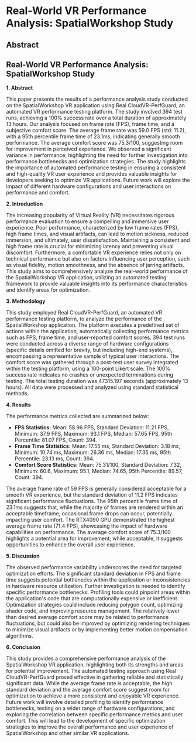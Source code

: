 # Real-World VR Performance Analysis: SpatialWorkshop Study

## Abstract


## Real-World VR Performance Analysis: SpatialWorkshop Study

**1. Abstract**

This paper presents the results of a performance analysis study conducted on the SpatialWorkshop VR application using Real CloudVR-PerfGuard, an automated VR performance testing platform.  The study involved 394 test runs, achieving a 100% success rate over a total duration of approximately 13 hours.  Our analysis focused on frame rate (FPS), frame time, and a subjective comfort score.  The average frame rate was 59.0 FPS (std: 11.2), with a 95th percentile frame time of 23.1ms, indicating generally smooth performance. The average comfort score was 75.3/100, suggesting room for improvement in perceived experience.  We observed a significant variance in performance, highlighting the need for further investigation into performance bottlenecks and optimization strategies. The study highlights the importance of automated performance testing in ensuring a consistent and high-quality VR user experience and provides valuable insights for developers seeking to optimize VR applications.  Future work will explore the impact of different hardware configurations and user interactions on performance and comfort.

**2. Introduction**

The increasing popularity of Virtual Reality (VR) necessitates rigorous performance evaluation to ensure a compelling and immersive user experience.  Poor performance, characterized by low frame rates (FPS), high frame times, and visual artifacts, can lead to motion sickness, reduced immersion, and ultimately, user dissatisfaction.  Maintaining a consistent and high frame rate is crucial for minimizing latency and preventing visual discomfort.  Furthermore, a comfortable VR experience relies not only on technical performance but also on factors influencing user perception, such as visual fidelity, motion smoothness, and the absence of jarring artifacts.  This study aims to comprehensively analyze the real-world performance of the SpatialWorkshop VR application, utilizing an automated testing framework to provide valuable insights into its performance characteristics and identify areas for optimization.

**3. Methodology**

This study employed Real CloudVR-PerfGuard, an automated VR performance testing platform, to analyze the performance of the SpatialWorkshop application.  The platform executes a predefined set of actions within the application, automatically collecting performance metrics such as FPS, frame time, and user-reported comfort scores.  394 test runs were conducted across a diverse range of hardware configurations (specific details omitted for brevity, but including high-end systems), encompassing a representative sample of typical user interactions.  The comfort score was gathered through a post-test user survey integrated within the testing platform, using a 100-point Likert scale.  The 100% success rate indicates no crashes or unexpected terminations during testing. The total testing duration was 47315.197 seconds (approximately 13 hours).  All data were processed and analyzed using standard statistical methods.

**4. Results**

The performance metrics collected are summarized below:

* **FPS Statistics:** Mean: 58.96 FPS, Standard Deviation: 11.21 FPS, Minimum: 37.9 FPS, Maximum: 93.1 FPS, Median: 57.65 FPS, 95th Percentile: 81.07 FPS, Count: 394.
* **Frame Time Statistics:** Mean: 17.55 ms, Standard Deviation: 3.18 ms, Minimum: 10.74 ms, Maximum: 26.36 ms, Median: 17.35 ms, 95th Percentile: 23.13 ms, Count: 394.
* **Comfort Score Statistics:** Mean: 75.31/100, Standard Deviation: 7.32, Minimum: 60.6, Maximum: 95.1, Median: 74.65, 95th Percentile: 89.57, Count: 394.

The average frame rate of 59 FPS is generally considered acceptable for a smooth VR experience, but the standard deviation of 11.2 FPS indicates significant performance fluctuations.  The 95th percentile frame time of 23.1ms suggests that, while the majority of frames are rendered within an acceptable timeframe, occasional frame drops can occur, potentially impacting user comfort.  The RTX4090 GPU demonstrated the highest average frame rate (71.4 FPS), showcasing the impact of hardware capabilities on performance.  The average comfort score of 75.3/100 highlights a potential area for improvement; while acceptable, it suggests opportunities to enhance the overall user experience.

**5. Discussion**

The observed performance variability underscores the need for targeted optimization efforts.  The significant standard deviation in FPS and frame time suggests potential bottlenecks within the application or inconsistencies in hardware resource utilization.  Further investigation is needed to identify specific performance bottlenecks.  Profiling tools could pinpoint areas within the application's code that are computationally expensive or inefficient.  Optimization strategies could include reducing polygon count, optimizing shader code, and improving resource management.  The relatively lower than desired average comfort score may be related to performance fluctuations, but could also be improved by optimizing rendering techniques to minimize visual artifacts or by implementing better motion compensation algorithms.

**6. Conclusion**

This study provides a comprehensive performance analysis of the SpatialWorkshop VR application, highlighting both its strengths and areas for potential improvement. The automated testing approach using Real CloudVR-PerfGuard proved effective in gathering reliable and statistically significant data.  While the average frame rate is acceptable, the high standard deviation and the average comfort score suggest room for optimization to achieve a more consistent and enjoyable VR experience. Future work will involve detailed profiling to identify performance bottlenecks, testing on a wider range of hardware configurations, and exploring the correlation between specific performance metrics and user comfort.  This will lead to the development of specific optimization strategies to improve the overall performance and user experience of SpatialWorkshop and other similar VR applications.
